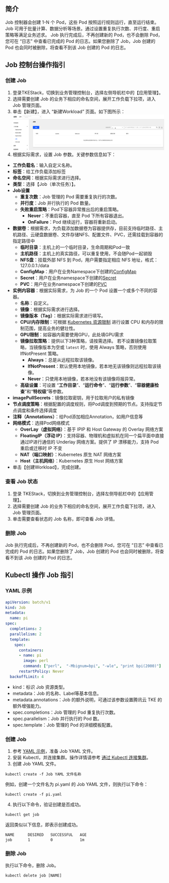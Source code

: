 ## 简介

Job 控制器会创建 1-N 个 Pod，这些 Pod 按照运行规则运行，直至运行结束。Job 可用于批量计算、数据分析等场景。通过设置重复执行次数、并行度、重启策略等满足业务述求。
Job 执行完成后，不再创建新的 Pod，也不会删除 Pod，您可在 “日志” 中查看已完成的 Pod 的日志。如果您删除了 Job，Job 创建的 Pod 也会同时被删除，将查看不到该 Job 创建的 Pod 的日志。

## Job 控制台操作指引

### 创建 Job

1. 登录TKEStack，切换到业务管理控制台，选择左侧导航栏中的【应用管理】。
2. 选择需要创建 Job 的业务下相应的命名空间，展开工作负载下拉项，进入 Job 管理页面。
3. 单击【新建】，进入 “新建Workload” 页面。如下图所示：
![新建Workload](images/NewJob.png)
4. 根据实际需求，设置 Job 参数。关键参数信息如下：
 - **工作负载名**：输入自定义名称。
 - **标签**：给工作负载添加标签
 - **命名空间**：根据实际需求进行选择。
 - **类型**：选择【Job（单次任务）】。
 - **Job设置**
    - **重复次数**：Job 管理的 Pod 需要重复执行的次数。
    - **并行度**：Job 并行执行的 Pod 数量。
    - **失败重启策略**：Pod下容器异常推出后的重启策略。
        - **Never**：不重启容器，直至 Pod 下所有容器退出。
        - **OnFailure**：Pod 继续运行，容器将重新启动。
 - **数据卷**：根据需求，为负载添加数据卷为容器提供存，目前支持临时路径、主机路径、云硬盘数据卷、文件存储NFS、配置文件、PVC，还需挂载到容器的指定路径中
   - **临时目录**：主机上的一个临时目录，生命周期和Pod一致
   - **主机路径**：主机上的真实路径，可以重复使用，不会随Pod一起销毁
   - **NFS盘**：挂载外部 NFS 到 Pod，用户需要指定相应 NFS 地址，格式：127.0.0.1:/data
   - **ConfigMap**：用户在业务Namespace下创建的[ConfigMap](../configurations/ConfigMap.md)
   - **Secret**：用户在业务namespace下创建的[Secret](../configurations/Secret.md)
   - **PVC**：用户在业务namespace下创建的[PVC](../storage/persistent-volume-claim.md)
 - **实例内容器**：根据实际需求，为 Job 的一个 Pod 设置一个或多个不同的容器。
    - **名称**：自定义。
    - **镜像**：根据实际需求进行选择。
    - **镜像版本（Tag）**：根据实际需求进行填写。
    - **CPU/内存限制**：可根据 [Kubernetes 资源限制](https://kubernetes.io/docs/concepts/configuration/manage-compute-resources-container/) 进行设置 CPU 和内存的限制范围，提高业务的健壮性。
    - **GPU限制**：如容器内需要使用GPU，此处填GPU需求
    - **镜像拉取策略**：提供以下3种策略，请按需选择。
       若不设置镜像拉取策略，当镜像版本为空或 `latest` 时，使用 Always 策略，否则使用 IfNotPresent 策略。
         - **Always**：总是从远程拉取该镜像。
         - **IfNotPresent**：默认使用本地镜像，若本地无该镜像则远程拉取该镜像。
         - **Never**：只使用本地镜像，若本地没有该镜像将报异常。
    - **高级设置**：可设置 “**工作目录**”、“**运行命令**”、“**运行参数**”、“**容器健康检查**”和“**特权级**”等参数。
 - **imagePullSecrets**：镜像拉取密钥，用于拉取用户的私有镜像
 - **节点调度策略**：根据配置的调度规则，将Pod调度到预期的节点。支持指定节点调度和条件选择调度
 - **注释（Annotations）**：给Pod添加相应Annotation，如用户信息等
 - **网络模式**：选择Pod网络模式
    * **OverLay（虚拟网络）**：基于 IPIP 和 Host Gateway 的 Overlay 网络方案
    * **FloatingIP（浮动 IP）**：支持容器、物理机和虚拟机在同一个扁平面中直接通过IP进行通信的 Underlay 网络方案。提供了 IP 漂移能力，支持 Pod 重启或迁移时 IP 不变
    * **NAT（端口映射）**：Kubernetes 原生 NAT 网络方案
    * **Host（主机网络）**：Kubernetes 原生 Host 网络方案
 - 单击【创建Workload】，完成创建。
### 查看 Job 状态

1. 登录 TKEStack，切换到业务管理控制台，选择左侧导航栏中的【应用管理】。
2. 选择需要创建 Job 的业务下相应的命名空间，展开工作负载下拉项，进入 Job 管理页面。
3. 单击需要查看状态的 Job 名称，即可查看 Job 详情。

### 删除 Job

Job 执行完成后，不再创建新的 Pod，也不会删除 Pod，您可在 “日志” 中查看已完成的 Pod 的日志。如果您删除了 Job，Job 创建的 Pod 也会同时被删除，将查看不到该 Job 创建的 Pod 的日志。

## Kubectl 操作 Job 指引

### YAML 示例

```Yaml
apiVersion: batch/v1
kind: Job
metadata:
  name: pi
spec:
  completions: 2
  parallelism: 2
  template:
    spec:
      containers:
      - name: pi
        image: perl
        command: ["perl",  "-Mbignum=bpi", "-wle", "print bpi(2000)"]
      restartPolicy: Never
  backoffLimit: 4
```
- kind：标识 Job 资源类型。
- metadata：Job 的名称、Label等基本信息。
- metadata.annotations：Job 的额外说明，可通过该参数设置腾讯云 TKE 的额外增强能力。
- spec.completions：Job 管理的 Pod 重复执行次数。
- spec.parallelism：Job 并行执行的 Pod 数。
- spec.template：Job 管理的 Pod 的详细模板配置。

### 创建 Job

1. 参考 [YAML 示例](#YAMLSample)，准备 Job YAML 文件。
2. 安装 Kubectl，并连接集群。操作详情请参考 [通过 Kubectl 连接集群](https://cloud.tencent.com/document/product/457/8438)。
3. 创建 Job YAML 文件。
```
kubectl create -f Job YAML 文件名称
```
例如，创建一个文件名为 pi.yaml 的 Job YAML 文件，则执行以下命令：
```shell
kubectl create -f pi.yaml
```
4. 执行以下命令，验证创建是否成功。
```shell
kubectl get job
```
返回类似以下信息，即表示创建成功。
```
NAME      DESIRED   SUCCESSFUL   AGE
job       1         0            1m
```

### 删除 Job

执行以下命令，删除 Job。
```
kubectl delete job [NAME]
```